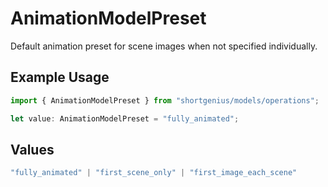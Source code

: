 # AnimationModelPreset

Default animation preset for scene images when not specified individually.

## Example Usage

```typescript
import { AnimationModelPreset } from "shortgenius/models/operations";

let value: AnimationModelPreset = "fully_animated";
```

## Values

```typescript
"fully_animated" | "first_scene_only" | "first_image_each_scene"
```